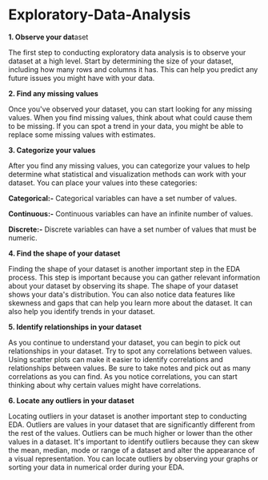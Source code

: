 # Exploratory-Data-Analysis

**1. Observe your dat**aset

The first step to conducting exploratory data analysis is to observe your dataset at a high level. Start by determining the size of your dataset, including how many rows and columns it has. This can help you predict any future issues you might have with your data.


**2. Find any missing values**

Once you've observed your dataset, you can start looking for any missing values. When you find missing values, think about what could cause them to be missing. If you can spot a trend in your data, you might be able to replace some missing values with estimates.


**3. Categorize your values**

After you find any missing values, you can categorize your values to help determine what statistical and visualization methods can work with your dataset. You can place your values into these categories:

**Categorical:-** Categorical variables can have a set number of values.

**Continuous:-** Continuous variables can have an infinite number of values.

**Discrete:-** Discrete variables can have a set number of values that must be numeric.


**4. Find the shape of your dataset**

Finding the shape of your dataset is another important step in the EDA process. This step is important because you can gather relevant information about your dataset by observing its shape. The shape of your dataset shows your data's distribution. You can also notice data features like skewness and gaps that can help you learn more about the dataset. It can also help you identify trends in your dataset.


**5. Identify relationships in your dataset**

As you continue to understand your dataset, you can begin to pick out relationships in your dataset. Try to spot any correlations between values. Using scatter plots can make it easier to identify correlations and relationships between values. Be sure to take notes and pick out as many correlations as you can find. As you notice correlations, you can start thinking about why certain values might have correlations.


**6. Locate any outliers in your dataset**

Locating outliers in your dataset is another important step to conducting EDA. Outliers are values in your dataset that are significantly different from the rest of the values. Outliers can be much higher or lower than the other values in a dataset. It's important to identify outliers because they can skew the mean, median, mode or range of a dataset and alter the appearance of a visual representation. You can locate outliers by observing your graphs or sorting your data in numerical order during your EDA.

